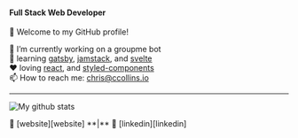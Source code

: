 #### Full Stack Web Developer 

👋 Welcome to my GitHub profile!

💫 I’m currently working on a groupme bot <br />
🌱 learning [gatsby][gatsby], [jamstack][jamstack], and [svelte][svelte] <br />
❤️ loving [react][react], and [styled-components][styled] <br />
📫 How to reach me: chris@ccollins.io <br />

<hr />
<div class="git-stats">

  ![My github stats](https://github-readme-stats.vercel.app/api?username=ccollins1544&show_icons=true&theme=solarized-dark)

</div>

<p class="other-links">
  🏡 [website][website] **|**
  👔 [linkedin][linkedin]
</p>

[website]: https://ccollins.io
[linkedin]: https://www.linkedin.com/in/ccollins1544/
[gatsby]: https://gatsbyjs.org
[jamstack]: https://jamstack.org
[svelte]: https://svelte.dev
[react]: http://reactjs.org
[styled]: https://styled-components.com
[cc-rest-api]: https://github.com/ccollins1544/cc-rest-api
